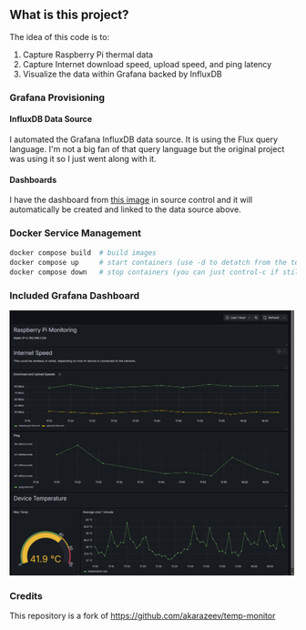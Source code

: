 ## What is this project?

The idea of this code is to:
1. Capture Raspberry Pi thermal data
2. Capture Internet download speed, upload speed, and ping latency
3. Visualize the data within Grafana backed by InfluxDB

### Grafana Provisioning
#### InfluxDB Data Source
I automated the Grafana InfluxDB data source. It is using the Flux query language. I'm not a big fan of that query language but the original project was using it so I just went along with it.

#### Dashboards
I have the dashboard from [this image](img/speed_and_temp_dashboard.png) in source control and it will automatically be created and linked to the data source above.

### Docker Service Management
```bash
docker compose build  # build images
docker compose up     # start containers (use -d to detatch from the terminal)
docker compose down   # stop containers (you can just control-c if still attached)
```

### Included Grafana Dashboard
<img src="img/speed_and_temp_dashboard.png" width="500px">

### Credits
This repository is a fork of https://github.com/akarazeev/temp-monitor